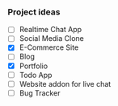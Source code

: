 ### Project ideas


- [ ] Realtime Chat App
- [ ] Social Media Clone
- [x] E-Commerce Site
- [ ] Blog
- [x] Portfolio
- [ ] Todo App
- [ ] Website addon for live chat
- [ ] Bug Tracker
